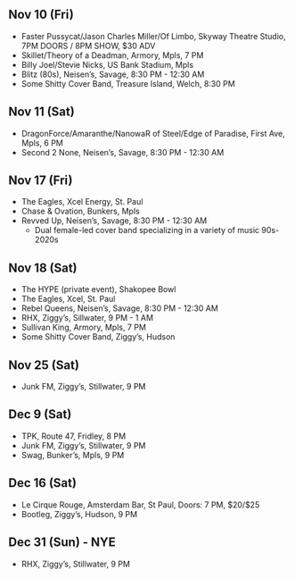 <!DOCTYPE html>
<html>

<head>
  <meta charset="utf-8">
  <meta name="viewport" content="width=device-width, initial-scale=1.0">
  <title>upcoming-shows</title>
  <link rel="stylesheet" href="https://stackedit.io/style.css" />
</head>

<body class="stackedit">
  <div class="stackedit__html"><h2 id="nov-10-fri">Nov 10 (Fri)</h2>
<ul>
<li>Faster Pussycat/Jason Charles Miller/Of Limbo, Skyway Theatre Studio, 7PM DOORS / 8PM SHOW, $30 ADV</li>
<li>Skillet/Theory of a Deadman, Armory, Mpls, 7 PM</li>
<li>Billy Joel/Stevie Nicks, US Bank Stadium, Mpls</li>
<li>Blitz (80s), Neisen’s, Savage, 8:30 PM - 12:30 AM</li>
<li>Some Shitty Cover Band, Treasure Island, Welch, 8:30 PM</li>
</ul>
<h2 id="nov-11-sat">Nov 11 (Sat)</h2>
<ul>
<li>DragonForce/Amaranthe/NanowaR of Steel/Edge of Paradise, First Ave, Mpls, 6 PM</li>
<li>Second 2 None, Neisen’s, Savage, 8:30 PM - 12:30 AM</li>
</ul>
<h2 id="nov-17-fri">Nov 17 (Fri)</h2>
<ul>
<li>The Eagles, Xcel Energy, St. Paul</li>
<li>Chase &amp; Ovation, Bunkers, Mpls</li>
<li>Revved Up, Neisen’s, Savage, 8:30 PM - 12:30 AM
<ul>
<li>Dual female-led cover band specializing in a variety of music 90s-2020s</li>
</ul>
</li>
</ul>
<h2 id="nov-18-sat">Nov 18 (Sat)</h2>
<ul>
<li>The HYPE (private event), Shakopee Bowl</li>
<li>The Eagles, Xcel, St. Paul</li>
<li>Rebel Queens, Neisen’s, Savage, 8:30 PM - 12:30 AM</li>
<li>RHX, Ziggy’s, Sillwater, 9 PM - 1 AM</li>
<li>Sullivan King, Armory, Mpls, 7 PM</li>
<li>Some Shitty Cover Band, Ziggy’s, Hudson</li>
</ul>
<h2 id="nov-25-sat">Nov 25 (Sat)</h2>
<ul>
<li>Junk FM, Ziggy’s, Stillwater, 9 PM</li>
</ul>
<h2 id="dec-9-sat">Dec 9 (Sat)</h2>
<ul>
<li>TPK, Route 47, Fridley, 8 PM</li>
<li>Junk FM, Ziggy’s, Stillwater, 9 PM</li>
<li>Swag, Bunker’s, Mpls, 9 PM</li>
</ul>
<h2 id="dec-16-sat">Dec 16 (Sat)</h2>
<ul>
<li>Le Cirque Rouge, Amsterdam Bar, St Paul, Doors: 7 PM, $20/$25</li>
<li>Bootleg, Ziggy’s, Hudson, 9 PM</li>
</ul>
<h2 id="dec-31-sun---nye">Dec 31 (Sun) - NYE</h2>
<ul>
<li>RHX, Ziggy’s, Stillwater, 9 PM</li>
</ul>
</div>
</body>

</html>
